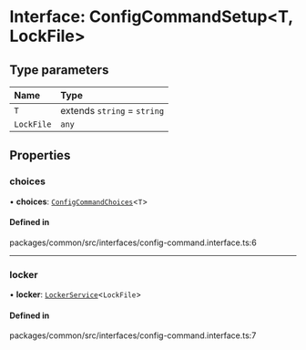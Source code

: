 # Interface: ConfigCommandSetup<T, LockFile\>

## Type parameters

| Name | Type |
| :------ | :------ |
| `T` | extends `string` = `string` |
| `LockFile` | `any` |

## Properties

### choices

• **choices**: [`ConfigCommandChoices`](../types/ConfigCommandChoices.md)<`T`\>

#### Defined in

packages/common/src/interfaces/config-command.interface.ts:6

___

### locker

• **locker**: [`LockerService`](../classes/LockerService.md)<`LockFile`\>

#### Defined in

packages/common/src/interfaces/config-command.interface.ts:7
